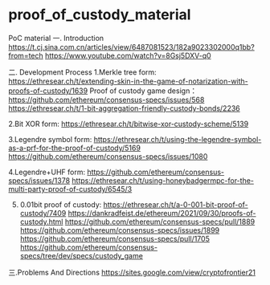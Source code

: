 # proof_of_custody_material
PoC material
一. Introduction
https://t.cj.sina.com.cn/articles/view/6487081523/182a9023302000q1bb?from=tech
https://www.youtube.com/watch?v=8Gsj5DXV-q0

二. Development Process
1.Merkle tree form: 
https://ethresear.ch/t/extending-skin-in-the-game-of-notarization-with-proofs-of-custody/1639
Proof of custody game design：https://github.com/ethereum/consensus-specs/issues/568
https://ethresear.ch/t/1-bit-aggregation-friendly-custody-bonds/2236

2.Bit XOR form:
https://ethresear.ch/t/bitwise-xor-custody-scheme/5139

3.Legendre symbol form:
https://ethresear.ch/t/using-the-legendre-symbol-as-a-prf-for-the-proof-of-custody/5169
https://github.com/ethereum/consensus-specs/issues/1080

4.Legendre+UHF form:
https://github.com/ethereum/consensus-specs/issues/1378
https://ethresear.ch/t/using-honeybadgermpc-for-the-multi-party-proof-of-custody/6545/3

5. 0.01bit proof of custody:
https://ethresear.ch/t/a-0-001-bit-proof-of-custody/7409
https://dankradfeist.de/ethereum/2021/09/30/proofs-of-custody.html
https://github.com/ethereum/consensus-specs/pull/1889
https://github.com/ethereum/consensus-specs/issues/1899
https://github.com/ethereum/consensus-specs/pull/1705
https://github.com/ethereum/consensus-specs/tree/dev/specs/custody_game

三.Problems And Directions
https://sites.google.com/view/cryptofrontier21
